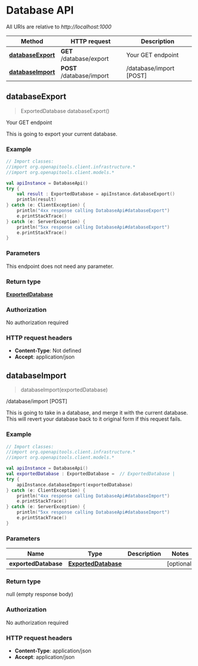 # Database API

All URIs are relative to *http://localhost:1000*

Method | HTTP request | Description
------------- | ------------- | -------------
[**databaseExport**](DatabaseApi#databaseExport) | **GET** /database/export | Your GET endpoint
[**databaseImport**](DatabaseApi#databaseImport) | **POST** /database/import | /database/import [POST]


<a id="databaseExport"></a>
## **databaseExport**
> ExportedDatabase databaseExport()

Your GET endpoint

This is going to export your current database.

### Example
```kotlin
// Import classes:
//import org.openapitools.client.infrastructure.*
//import org.openapitools.client.models.*

val apiInstance = DatabaseApi()
try {
    val result : ExportedDatabase = apiInstance.databaseExport()
    println(result)
} catch (e: ClientException) {
    println("4xx response calling DatabaseApi#databaseExport")
    e.printStackTrace()
} catch (e: ServerException) {
    println("5xx response calling DatabaseApi#databaseExport")
    e.printStackTrace()
}
```

### Parameters
This endpoint does not need any parameter.

### Return type

[**ExportedDatabase**](ExportedDatabase)

### Authorization

No authorization required

### HTTP request headers

 - **Content-Type**: Not defined
 - **Accept**: application/json

<a id="databaseImport"></a>
## **databaseImport**
> databaseImport(exportedDatabase)

/database/import [POST]

This is going to take in a database, and merge it with the current database. This will revert your database back to it original form if this request fails.

### Example
```kotlin
// Import classes:
//import org.openapitools.client.infrastructure.*
//import org.openapitools.client.models.*

val apiInstance = DatabaseApi()
val exportedDatabase : ExportedDatabase =  // ExportedDatabase | 
try {
    apiInstance.databaseImport(exportedDatabase)
} catch (e: ClientException) {
    println("4xx response calling DatabaseApi#databaseImport")
    e.printStackTrace()
} catch (e: ServerException) {
    println("5xx response calling DatabaseApi#databaseImport")
    e.printStackTrace()
}
```

### Parameters

Name | Type | Description  | Notes
------------- | ------------- | ------------- | -------------
 **exportedDatabase** | [**ExportedDatabase**](ExportedDatabase)|  | [optional]

### Return type

null (empty response body)

### Authorization

No authorization required

### HTTP request headers

 - **Content-Type**: application/json
 - **Accept**: application/json

